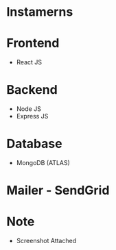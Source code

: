 # Instamerns

# Frontend 
  - React JS

# Backend 
  - Node JS
  - Express JS
  
# Database
  - MongoDB (ATLAS)
 
# Mailer - SendGrid

# Note
  - Screenshot Attached
